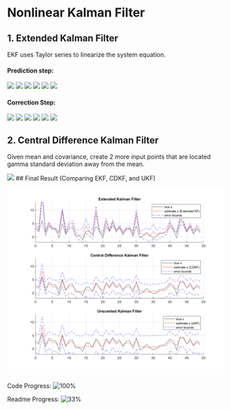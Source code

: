# Nonlinear Kalman Filter 
## 1. Extended Kalman Filter
EKF uses Taylor series to linearize the system equation. 

#### Prediction step:

<img src="https://latex.codecogs.com/svg.image?\large&space;{\color{Gray}\hat{x}_k^-=\mathbb{E}[f_{k-1}(x_{k-1},u_{k-1},w_{k-1})|\mathbb{Z}_{k-1}]\simeq&space;f_{k-1}(\hat{x}_{k-1}^&plus;,u_{k-1},\bar{w}_{k-1})}">
<img src="https://latex.codecogs.com/svg.image?\large&space;{\color{Gray}\tilde{x}_k^-=x_k-\hat{x}_k^-=f_{k-1}(x_{k-1},u_{k-1},w_{k-1})-f_{k-1}(\hat{x}_{k-1}^&plus;,u_{k-1},\bar{w}_{k-1})}">
<img src="https://latex.codecogs.com/svg.image?\large&space;{\color{Gray}\hat{x}_k^-\simeq&space;f_{k-1}(x_{k-1},u_{k-1},w_{k-1})&plus;\hat{A}_{k-1}(x_{k-1}-\hat{x}_{k-1}^&plus;)&plus;\hat{B}_{k-1}(w_{k-1}-\bar{w}_{k-1})}">
<img src="https://latex.codecogs.com/svg.image?\large&space;{\color{Gray}\hat{A}_{k-1}=\frac{df_{k-1}(x_{k-1},u_{k-1},w_{k-1})}{dx_{k-1}}|_{x_{k-1}=\hat{x}_{k-1}^&plus;},\&space;\hat{B}_{k-1}=\frac{df_{k-1}(x_{k-1},u_{k-1},w_{k-1})}{dw_{k-1}}|_{w_{k-1}=\bar{w}_{k-1}^&plus;}}">
<img src="https://latex.codecogs.com/svg.image?\large&space;{\color{Gray}\Sigma_{\tilde{x},k}^-=\hat{A}_{k-1}\Sigma_{\tilde{x},k-1}^&plus;\hat{A}_{k-1}&plus;\hat{B}_{k-1}\Sigma_{\tilde{w}}\hat{B}_{k-1}}">
<img src="https://latex.codecogs.com/svg.image?\large&space;{\color{Gray}\hat{z}_k=\mathbb{E}[h_k(x_k,u_k,v_k|\mathbb{Z}_{k-1})]\simeq&space;h_k(\hat{x}_k^-,u_k,\bar{v}_k)}">

#### Correction Step:
<img src="https://latex.codecogs.com/svg.image?\large&space;{\color{Gray}\tilde{z}_k=z_k-\hat{z}_k=h_k(x_k,u_k,v_k)-h_k(\hat{x}_k^-,u_k,\bar{v}_k)}">
<img src="https://latex.codecogs.com/svg.image?\large&space;{\color{Gray}\hat{z}_k=h_k(x_k,u_k,v_k)&plus;\hat{C}_k(x_k-\hat{x}_k^-)&plus;\hat{D}_k(v_k-\bar{v}_k)}">
<img src="https://latex.codecogs.com/svg.image?\large&space;{\color{Gray}\hat{C}_k=\frac{dh_k(x_k,u_k,v_k)}{dx_k}|_{x_k=\hat{x}_k^-},\&space;\hat{D}_k=\frac{dh_k(x_k,u_k,v_k)}{dv_k}|_{v_k=\bar{v}_k}}">
<img src="https://latex.codecogs.com/svg.image?\large&space;{\color{Gray}L_k=\Sigma_{\tilde{x}\tilde{z},k}^-\Sigma_{\tilde{z},k}^{-1}\simeq\Sigma_{\tilde{x},k}^-\hat{C}_k^T[\hat{C}_k\Sigma_{\tilde{x},k}^-\hat{C_k}^T&plus;\hat{D}_k\Sigma_{\tilde{v}}\hat{D}_k^T]^{-1}}">
<img src="https://latex.codecogs.com/svg.image?\large&space;{\color{Gray}\hat{x}_k^&plus;=\hat{x}_k^-&plus;L_k(z_k-\hat{z}_k)}">
<img src="https://latex.codecogs.com/svg.image?\large&space;{\color{Gray}\Sigma_{\tilde{x},k}^&plus;=\Sigma_{\tilde{x},k}^--L_k\Sigma_{\tilde{z},k}L_k^T}">

## 2. Central Difference Kalman Filter
Given mean and covariance, create 2 more input points that are located gamma standard deviation away from the mean.

<img src="https://latex.codecogs.com/svg.image?\large&space;{\color{Gray}\mathcal{X}=\{\bar{x},\bar{x}&plus;\gamma\sqrt{\Sigma_{\bar{x}}},\bar{x}-\gamma\sqrt{\Sigma_{\bar{x}}}\}}">
## Final Result (Comparing EKF, CDKF, and UKF)
<p align="center">
  <img 
    width="700"
    src="images/nonlinear_KF.png"
  >
</p>


Code Progress: ![100%](https://progress-bar.dev/100)

Readme Progress: ![33%](https://progress-bar.dev/33)
